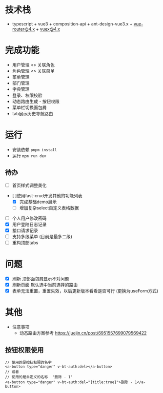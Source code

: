 # 技术栈
- typescript + vue3 + composition-api + ant-design-vue3.x + vue-router@4.x + vuex@4.x

# 完成功能

- 用户管理 <> 关联角色
- 角色管理 <> 关联菜单
- 菜单管理
- 部门管理
- 字典管理
- 登录、权限校验
- 动态路由生成 - 按钮权限
- 菜单栏切换面包屑
- tab展示历史导航路由
# 运行
- 安装依赖 `pnpm install`
- 运行 `npm run dev`

## 待办
- [ ] 首页样式调整美化
- [ ]使用fast-crud开发其他的功能列表
  - [x]  完成基础demo展示
  - [ ]  增加复杂select自定义表格数据
- [ ] 个人用户修改密码
- [x] 用户登陆日志记录
- [x] 接口请求记录
- [ ] 支持多级菜单 (目前是最多二级)
- [ ] 重构顶部tabs
# 问题
- [x] 刷新 顶部面包屑显示不对问题
- [x] 刷新页面  默认选中当前选择的路由
- [x] 表单无法重置，重置失效，以后更新版本看看是否可行 (更换为useForm方式)
# 其他
- 注意事项
  - 动态路由方案参考 https://juejin.cn/post/6951557699079569422
## 按钮权限使用
```vue
// 使用的是按钮权限的名字
<a-button type="danger" v-bt-auth:del></a-button>
// 或者
// 使用的是自定义的名称  '删除 - 1'
<a-button type="danger" v-bt-auth:del="{title:true}">删除 - 1</a-button>
```
